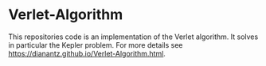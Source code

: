 # Verlet-Algorithm
This repositories code is an implementation of the Verlet algorithm. It solves in particular the Kepler problem.
For more details see https://dianantz.github.io/Verlet-Algorithm.html.

